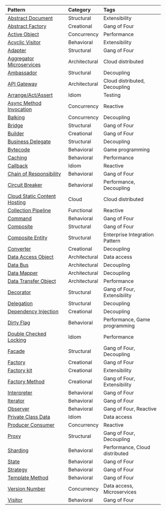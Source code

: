 | Pattern                                                                              | Category               | Tags                              |
| :---                                                                                 | :---                   | :---                              |
| [Abstract Document](abstract-document)                                               | Structural             | Extensibility                     |
| [Abstract Factory](abstract-factory)                                                 | Creational             | Gang of Four                      |
| [Active Object](active-object)                                                       | Concurrency            | Performance                       |
| [Acyclic Visitor](acyclic-visitor)                                                   | Behavioral             | Extensibility                     |
| [Adapter](adapter)                                                                   | Structural             | Gang of Four                      |
| [Aggregator Microservices](aggregator-microservices)                                 | Architectural          | Cloud distributed                 |
| [Ambassador](ambassador)                                                             | Structural             | Decoupling                        |
| [API Gateway](api-gateway)                                                           | Architectural          | Cloud distributed, Decoupling     |
| [Arrange/Act/Assert](arrange-act-assert)                                             | Idiom                  | Testing                           |
| [Async Method Invocation](async-method-invocation)                                   | Concurrency            | Reactive                          |
| [Balking](balking)                                                                   | Concurrency            | Decoupling                        |
| [Bridge](bridge)                                                                     | Structural             | Gang of Four                      |
| [Builder](builder)                                                                   | Creational             | Gang of Four                      |
| [Business Delegate](business-delegate)                                               | Structural             | Decoupling                        |
| [Bytecode](bytecode)                                                                 | Behavioral             | Game programming                  |
| [Caching](caching)                                                                   | Behavioral             | Performance                       |
| [Callback](callback)                                                                 | Idiom                  | Reactive                          |
| [Chain of Responsibility](chain-of-responsibility)                                   | Behavioral             | Gang of Four                      |
| [Circuit Breaker](circuit-breaker)                                                   | Behavioral             | Performance, Decoupling           |
| [Cloud Static Content Hosting](cloud-static-content-hosting)                         | Cloud                  | Cloud distributed                 |
| [Collection Pipeline](collection-pipeline)                                           | Functional             | Reactive                          |
| [Command](command)                                                                   | Behavioral             | Gang of Four                      |
| [Composite](composite)                                                               | Structural             | Gang of Four                      |
| [Composite Entity](composite-entity)                                                 | Structural             | Enterprise Integration Pattern    |
| [Converter](converter)                                                               | Creational             | Decoupling                        |
| [Data Access Object](data-access-object)                                             | Architectural          | Data access                       |
| [Data Bus](data-bus)                                                                 | Architectural          | Decoupling                        |
| [Data Mapper](data-mapper)                                                           | Architectural          | Decoupling                        |
| [Data Transfer Object](data-transfer-object)                                         | Architectural          | Performance                       |
| [Decorator](decorator)                                                               | Structural             | Gang of Four, Extensibility       |
| [Delegation](delegation)                                                             | Structural             | Decoupling                        |
| [Dependency Injection](dependency-injection)                                         | Creational             | Decoupling                        |
| [Dirty Flag](dirty-flag)                                                             | Behavioral             | Performance, Game programming     |
| [Double Checked Locking](double-checked-locking)                                     | Idiom                  | Performance                       |
| [Facade](facade)                                                                     | Structural             | Gang of Four, Decoupling          |
| [Factory](factory)                                                                   | Creational             | Gang of Four                      |
| [Factory kit](factory-kit)                                                           | Creational             | Extensibility                     |
| [Factory Method](factory-method)                                                     | Creational             | Gang of Four, Extensibility       |
| [Interpreter](interpreter)                                                           | Behavioral             | Gang of Four                      |
| [Iterator](iterator)                                                                 | Behavioral             | Gang of Four                      |
| [Observer](observer)                                                                 | Behavioral             | Gang of Four, Reactive            |
| [Private Class Data](private-class-data)                                             | Idiom                  | Data access                       |
| [Producer Consumer](producer-consumer)                                               | Concurrency            | Reactive                          |
| [Proxy](proxy)                                                                       | Structural             | Gang of Four, Decoupling          |
| [Sharding](sharding)                                                                 | Behavioral             | Performance, Cloud distributed    |
| [State](state)                                                                       | Behavioral             | Gang of Four                      |
| [Strategy](strategy)                                                                 | Behavioral             | Gang of Four                      |
| [Template Method](table-module)                                                      | Behavioral             | Gang of Four                      |
| [Version Number](version-number)                                                     | Concurrency            | Data access, Microservices        |
| [Visitor](visitor)                                                                   | Behavioral             | Gang of Four                      |

